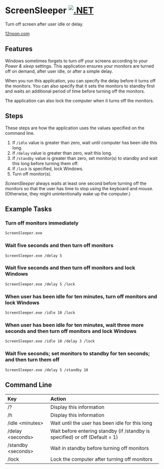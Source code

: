 # ScreenSleeper [![.NET](https://github.com/skst/ScreenSleeper/actions/workflows/dotnet.yml/badge.svg)](https://github.com/skst/ScreenSleeper/actions/workflows/dotnet.yml)

Turn off screen after user idle or delay.

[12noon.com](https://12noon.com)

## Features

Windows sometimes forgets to turn off your screens according
to your *Power & sleep* settings.
This application ensures your monitors are turned off on demand,
after user idle, or after a simple delay.

When you run this application, you can specify the delay before
it turns off the monitors. You can also specify that it sets
the monitors to standby first and waits an additional period of time
before turning off the monitors.

The application can also lock the computer when it turns off the monitors.

## Steps

These steps are how the application uses the values specified on the command line.

1. If `/idle` value is greater than zero, wait until computer has been idle this long.
2. If `/delay` value is greater than zero, wait this long.
3. If `/standby` value is greater than zero, set monitor(s) to standby and wait this long before turning them off.
4. If `/lock` is specified, lock Windows.
5. Turn off monitor(s).

*ScreenSleeper* always waits at least one second before turning off the monitors
so that the user has time to stop using the keyboard and mouse.
(Otherwise, they might unintentionally wake up the computer.)

## Example Tasks

### Turn off monitors immediately

`ScreenSleeper.exe`

### Wait five seconds and then turn off monitors

`ScreenSleeper.exe /delay 5`

### Wait five seconds and then turn off monitors and lock Windows

`ScreenSleeper.exe /delay 5 /lock`

### When user has been idle for ten minutes, turn off monitors and lock Windows

`ScreenSleeper.exe /idle 10 /lock`

### When user has been idle for ten minutes, wait three more seconds and then turn off monitors and lock Windows

`ScreenSleeper.exe /idle 10 /delay 3 /lock`

### Wait five seconds; set monitors to standby for ten seconds; and then turn them off

`ScreenSleeper.exe /delay 5 /standby 10`


## Command Line

Key            | Action
:------------- | :-----
/? | Display this information
/h | Display this information
/idle \<minutes\> | Wait until the user has been idle for this long
/delay \<seconds\> | Wait before entering standby (if /standby is specified) or off (Default = 1)
/standby \<seconds\> | Wait in standby before turning off monitors
/lock | Lock the computer after turning off monitors
